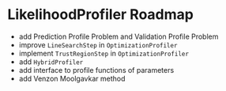# LikelihoodProfiler Roadmap

- add Prediction Profile Problem and Validation Profile Problem
- improve `LineSearchStep` in `OptimizationProfiler`
- implement `TrustRegionStep` in `OptimizationProfiler`
- add `HybridProfiler`
- add interface to profile functions of parameters
- add Venzon Moolgavkar method 
